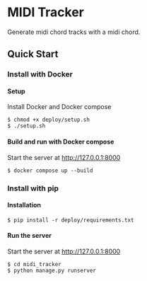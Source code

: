 # MIDI Tracker
Generate midi chord tracks with a midi chord.

## Quick Start
### Install with Docker
#### Setup
Install Docker and Docker compose
```shell
$ chmod +x deploy/setup.sh
$ ./setup.sh
```
#### Build and run with Docker compose
Start the server at http://127.0.0.1:8000
```shell
$ docker compose up --build
``` 

### Install with pip
#### Installation
```shell
$ pip install -r deploy/requirements.txt
```

#### Run the server
Start the server at http://127.0.0.1:8000
```shell
$ cd midi_tracker
$ python manage.py runserver
```
